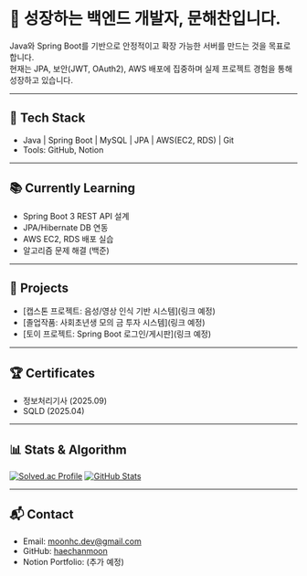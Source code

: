 # 👋 성장하는 백엔드 개발자, 문해찬입니다.

Java와 Spring Boot를 기반으로 안정적이고 확장 가능한 서버를 만드는 것을 목표로 합니다.  
현재는 JPA, 보안(JWT, OAuth2), AWS 배포에 집중하며 실제 프로젝트 경험을 통해 성장하고 있습니다.

---

## 🔧 Tech Stack
- Java | Spring Boot | MySQL | JPA | AWS(EC2, RDS) | Git
- Tools: GitHub, Notion

---

## 📚 Currently Learning
- Spring Boot 3 REST API 설계
- JPA/Hibernate DB 연동
- AWS EC2, RDS 배포 실습
- 알고리즘 문제 해결 (백준)

---

## 📂 Projects
- [캡스톤 프로젝트: 음성/영상 인식 기반 시스템](링크 예정)
- [졸업작품: 사회초년생 모의 금 투자 시스템](링크 예정)
- [토이 프로젝트: Spring Boot 로그인/게시판](링크 예정)

---

## 🏆 Certificates
- 정보처리기사 (2025.09)
- SQLD (2025.04)


---

## 📊 Stats & Algorithm
[![Solved.ac Profile](http://mazassumnida.wtf/api/v2/generate_badge?boj=ansgocks1216)](https://solved.ac/ansgocks1216/)
[![GitHub Stats](https://github-readme-stats.vercel.app/api?username=haechanmoon&show_icons=true&theme=radical)](https://github.com/anuraghazra/github-readme-stats)

---

## 📬 Contact
- Email: moonhc.dev@gmail.com
- GitHub: [haechanmoon](https://github.com/haechanmoon)
- Notion Portfolio: (추가 예정)
